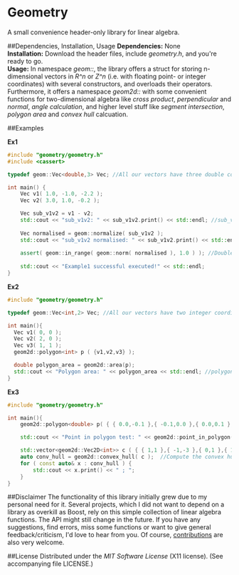 # Geometry
A small convenience header-only library for linear algebra.

##Dependencies, Installation, Usage
**Dependencies:** None  
**Installation:** Download the header files, include *geometry.h*, and you're ready to go.  
**Usage:** In namespace *geom::*, the library offers a struct for storing n-dimensional vectors in *R^n* or *Z^n* (i.e. with floating point- or integer coordinates) with several constructors, and overloads their operators.  
Furthermore, it offers a namespace *geom2d::* with some convenient functions for two-dimensional algebra like *cross product*, *perpendicular* and *normal*, *angle calculation*, and higher level stuff like *segment intersection*, *polygon area* and *convex hull* calcuation.


##Examples

**Ex1**  
```cpp
#include "geometry/geometry.h"
#include <cassert>

typedef geom::Vec<double,3> Vec; //All our vectors have three double coordinates

int main() {
	Vec v1( 1.0, -1.0, -2.2 );
	Vec v2( 3.0, 1.0, -0.2 );

	Vec sub_v1v2 = v1 - v2;
	std::cout << "sub_v1v2: " << sub_v1v2.print() << std::endl; //sub_v1v2 == (-2.0, -2.0, -2.0 )
	
	Vec normalised = geom::normalize( sub_v1v2 );
	std::cout << "sub_v1v2 normalised: " << sub_v1v2.print() << std::endl; //normalised ==(-sqrt(1/3), -sqrt(1/3), -sqrt(1/3)
	
	assert( geom::in_range( geom::norm( normalised ), 1.0 ) ); //Double calculation isn't exact! Therefor, check result up to double precision
	
	std::cout << "Example1 successful executed!" << std::endl;
}
```


**Ex2**  
```cpp
#include "geometry/geometry.h"

typedef geom::Vec<int,2> Vec; //All our vectors have two integer coordinates

int main(){
  Vec v1( 0, 0 );
  Vec v2( 2, 0 );
  Vec v3( 1, 1 );
  geom2d::polygon<int> p ( {v1,v2,v3} );

  double polygon_area = geom2d::area(p);
  std::cout << "Polygon area: " << polygon_area << std::endl; //polygon_area == 1
}
```


**Ex3**  
```cpp
#include "geometry/geometry.h"

int main(){
	geom2d::polygon<double> p( { { 0.0,-0.1 },{ -0.1,0.0 },{ 0.0,0.1 },{ 0.1,0.0 } } );

	std::cout << "Point in polygon test: " << geom2d::point_in_polygon( { -0.04,0.02 }, p ) << std::endl; //Check if a point is in polygon

	std::vector<geom2d::Vec2D<int>> c ( { { 1,1 },{ -1,-3 },{ 0,1 },{ 10,10 },{ 2,-1 },{ -1,5 },{ -3,-5 },{ 3,-1 },{ 5,6 },{ 8,8 },{ 2,4 },{ 0,5 } } );
	auto conv_hull = geom2d::convex_hull( c );  //Compute the convex hull of a set of 2d-points, yielding a polygon conv_hull
	for ( const auto& x : conv_hull ) {
		std::cout << x.print() << " ; ";
	}
}
```


##Disclaimer
The functionality of this library initially grew due to my personal need for it. Several projects, which I did not want to depend on a library as overkill as Boost, rely on this simple collection of linear algebra functions. The API might still change in the future. If you have any suggestions, find errors, miss some functions or want to give general feedback/criticism, I'd love to hear from you. Of course, [contributions](https://github.com/CrikeeIP/Geometry/pulls) are also very welcome.

##License
Distributed under the *MIT Software License* (X11 license). (See accompanying file LICENSE.)
